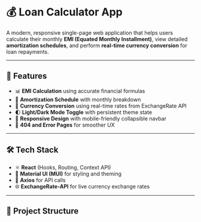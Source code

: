 # 💰 Loan Calculator App

A modern, responsive single-page web application that helps users calculate their monthly **EMI (Equated Monthly Installment)**, view detailed **amortization schedules**, and perform **real-time currency conversion** for loan repayments.

---

## 🚀 Features

- 📊 **EMI Calculation** using accurate financial formulas
- 📅 **Amortization Schedule** with monthly breakdown
- 💱 **Currency Conversion** using real-time rates from ExchangeRate API
- 🌓 **Light/Dark Mode Toggle** with persistent theme state
- 📱 **Responsive Design** with mobile-friendly collapsible navbar
- 🚫 **404 and Error Pages** for smoother UX

---

## 🛠️ Tech Stack

- ⚛️ **React** (Hooks, Routing, Context API)
- 🎨 **Material UI (MUI)** for styling and theming
- 🔗 **Axios** for API calls
- 🌐 **ExchangeRate-API** for live currency exchange rates

---

## 📁 Project Structure

